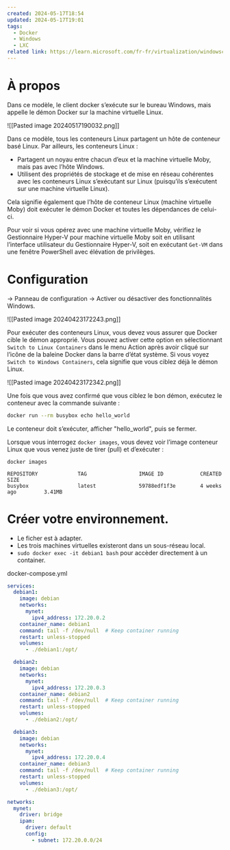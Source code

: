 ```yaml
---
created: 2024-05-17T18:54
updated: 2024-05-17T19:01
tags:
  - Docker
  - Windows
  - LXC
related link: https://learn.microsoft.com/fr-fr/virtualization/windowscontainers/deploy-containers/linux-containers
---
```

# À propos

Dans ce modèle, le client docker s’exécute sur le bureau Windows, mais appelle le démon Docker sur la machine virtuelle Linux.

![[Pasted image 20240517190032.png]]

Dans ce modèle, tous les conteneurs Linux partagent un hôte de conteneur basé Linux. Par ailleurs, les conteneurs Linux :

- Partagent un noyau entre chacun d’eux et la machine virtuelle Moby, mais pas avec l’hôte Windows.
- Utilisent des propriétés de stockage et de mise en réseau cohérentes avec les conteneurs Linux s’exécutant sur Linux (puisqu’ils s’exécutent sur une machine virtuelle Linux).

Cela signifie également que l’hôte de conteneur Linux (machine virtuelle Moby) doit exécuter le démon Docker et toutes les dépendances de celui-ci.

Pour voir si vous opérez avec une machine virtuelle Moby, vérifiez le Gestionnaire Hyper-V pour machine virtuelle Moby soit en utilisant l’interface utilisateur du Gestionnaire Hyper-V, soit en exécutant `Get-VM` dans une fenêtre PowerShell avec élévation de privilèges.
# Configuration

-> Panneau de configuration -> Activer ou désactiver des fonctionnalités Windows.

![[Pasted image 20240423172243.png]]

Pour exécuter des conteneurs Linux, vous devez vous assurer que Docker cible le démon approprié. Vous pouvez activer cette option en sélectionnant `Switch to Linux Containers` dans le menu Action après avoir cliqué sur l’icône de la baleine Docker dans la barre d’état système. Si vous voyez `Switch to Windows Containers`, cela signifie que vous ciblez déjà le démon Linux.

![[Pasted image 20240423172342.png]]

Une fois que vous avez confirmé que vous ciblez le bon démon, exécutez le conteneur avec la commande suivante :

```bash
docker run --rm busybox echo hello_world
```

Le conteneur doit s’exécuter, afficher "hello_world", puis se fermer.

Lorsque vous interrogez `docker images`, vous devez voir l’image conteneur Linux que vous venez juste de tirer (pull) et d’exécuter :

```
docker images

REPOSITORY             TAG                 IMAGE ID            CREATED             SIZE
busybox                latest              59788edf1f3e        4 weeks ago         3.41MB
```

# Créer votre environnement. 

- Le ficher est à adapter. 
- Les trois machines virtuelles existeront dans un sous-réseau local.
- `sudo docker exec -it debian1 bash` pour accèder directement à un container.

docker-compose.yml
```yaml
services:
  debian1:
    image: debian
    networks:
      mynet:
        ipv4_address: 172.20.0.2
    container_name: debian1
    command: tail -f /dev/null  # Keep container running
    restart: unless-stopped
    volumes:
      - ./debian1:/opt/

  debian2:
    image: debian
    networks:
      mynet:
        ipv4_address: 172.20.0.3
    container_name: debian2
    command: tail -f /dev/null  # Keep container running
    restart: unless-stopped
    volumes:
      - ./debian2:/opt/

  debian3:
    image: debian
    networks:
      mynet:
        ipv4_address: 172.20.0.4
    container_name: debian3
    command: tail -f /dev/null  # Keep container running
    restart: unless-stopped
    volumes:
      - ./debian3:/opt/

networks:
  mynet:
    driver: bridge
    ipam:
      driver: default
      config:
        - subnet: 172.20.0.0/24
```